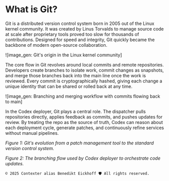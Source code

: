 # What is Git?

Git is a distributed version control system born in 2005 out of the Linux kernel community. It was created by Linus Torvalds to manage source code at scale after proprietary tools proved too slow for thousands of contributions. Designed for speed and integrity, Git quickly became the backbone of modern open-source collaboration.

![image_gen: Git's origin in the Linux kernel community]

The core flow in Git revolves around local commits and remote repositories. Developers create branches to isolate work, commit changes as snapshots, and merge those branches back into the main line once the work is reviewed. Every commit is cryptographically hashed, giving each change a unique identity that can be shared or rolled back at any time.

![image_gen: Branching and merging workflow with commits flowing back to main]

In the Codex deployer, Git plays a central role. The dispatcher pulls repositories directly, applies feedback as commits, and pushes updates for review. By treating the repo as the source of truth, Codex can reason about each deployment cycle, generate patches, and continuously refine services without manual pipelines.

*Figure 1: Git's evolution from a patch management tool to the standard version control system.*

*Figure 2: The branching flow used by Codex deployer to orchestrate code updates.*

````text
© 2025 Contexter alias Benedikt Eickhoff 🛡️ All rights reserved.
````
